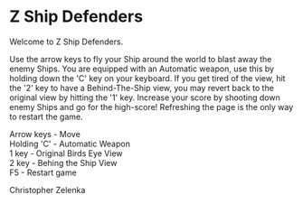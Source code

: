 # Z Ship Defenders
Welcome to Z Ship Defenders. <br />

Use the arrow keys to fly your Ship around the world to blast away the enemy Ships. You are equipped with an Automatic weapon, use this by holding down the 'C' key on your keyboard. If you get tired of the view, hit the '2' key to have a Behind-The-Ship view, you may revert back to the original view by hitting the '1' key. Increase your score by shooting down enemy Ships and go for the high-score! Refreshing the page is the only way to restart the game. <br />

Arrow keys - Move <br />
Holding 'C' - Automatic Weapon <br />
1 key - Original Birds Eye View <br />
2 key - Behing the Ship View <br />
F5 - Restart game <br />

Christopher Zelenka <br />

